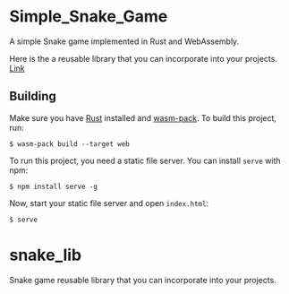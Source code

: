 # 
# Simple_Snake_Game
A simple Snake game implemented in Rust and WebAssembly.

Here is the a reusable library that you can incorporate into your projects.
[Link](https://crates.io/crates/simple_snake_game)


<!-- <img src="./home/komu/Pictures/Screenshots/Screenshot from 2024-08-25 18-18-36.png
" alt="Thumbnail" width="300" /><br/>  -->

## Building

Make sure you have [Rust](https://www.rust-lang.org) installed and
[wasm-pack](https://rustwasm.github.io/wasm-pack/). To build this project, run:

```
$ wasm-pack build --target web
```

To run this project, you need a static file server. You can install `serve` with
npm:

```
$ npm install serve -g
```

Now, start your static file server and open `index.html`:

```
$ serve
```
# snake_lib
Snake game reusable library that you can incorporate into your projects.
